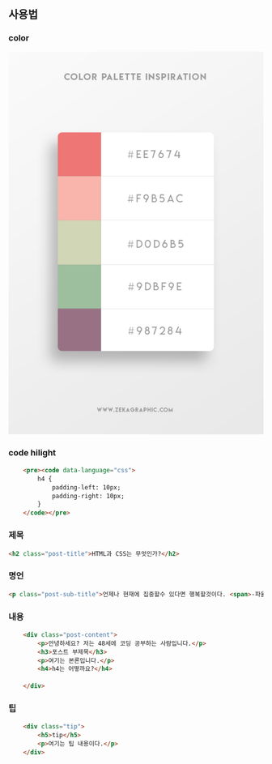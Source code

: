 ## 사용법 

### color

![칼라](./img/color.jpg)

### code hilight

```html
    <pre><code data-language="css">
        h4 {
            padding-left: 10px;
            padding-right: 10px;
        }
    </code></pre>
```

### 제목 

```html
<h2 class="post-title">HTML과 CSS는 무엇인가?</h2>
```

### 명언 

```html
<p class="post-sub-title">언제나 현재에 집중할수 있다면 행복할것이다. <span>-파울로 코엘료</span></p>
```

### 내용

```html
    <div class="post-content">
        <p>안녕하세요? 저는 48세에 코딩 공부하는 사람입니다.</p>
        <h3>포스트 부제목</h3>
        <p>여기는 본론입니다.</p>
        <h4>h4는 어떻까요?</h4>
       
    </div>
```

### 팁

```html
    <div class="tip">
        <h5>tip</h5>
        <p>여기는 팁 내용이다.</p>
    </div>
```